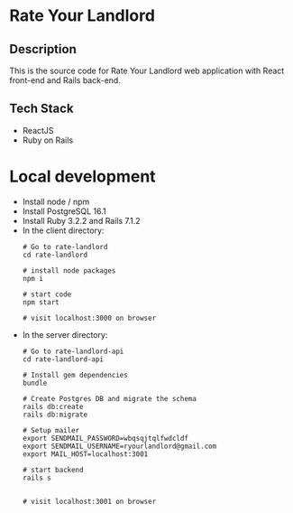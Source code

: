 # Rate Your Landlord

## Description
This is the source code for Rate Your Landlord web application with React front-end and Rails back-end.

## Tech Stack
- ReactJS
- Ruby on Rails

# Local development

- Install node / npm
- Install PostgreSQL 16.1
- Install Ruby 3.2.2 and Rails 7.1.2
- In the client directory:
    ```terminal
    # Go to rate-landlord
    cd rate-landlord
    
    # install node packages
    npm i

    # start code
    npm start

    # visit localhost:3000 on browser
    ```
- In the server directory:
    ```terminal
    # Go to rate-landlord-api
    cd rate-landlord-api

    # Install gem dependencies
    bundle
    
    # Create Postgres DB and migrate the schema
    rails db:create
    rails db:migrate

    # Setup mailer
    export SENDMAIL_PASSWORD=wbqsqjtqlfwdcldf
    export SENDMAIL_USERNAME=ryourlandlord@gmail.com
    export MAIL_HOST=localhost:3001

    # start backend
    rails s
    

    # visit localhost:3001 on browser
    ```
